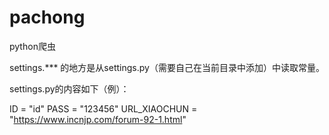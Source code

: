 # pachong
python爬虫

settings.*** 的地方是从settings.py（需要自己在当前目录中添加）中读取常量。

settings.py的内容如下（例）：

ID = "id"
PASS = "123456"
URL_XIAOCHUN = "https://www.incnjp.com/forum-92-1.html"


